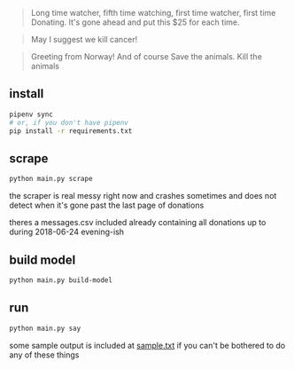 > Long time watcher, fifth time watching, first time watcher, first time Donating. It's gone ahead and put this $25 for each time.

> May I suggest we kill cancer!

> Greeting from Norway! And of course Save the animals. Kill the animals

## install

```sh
pipenv sync
# or, if you don't have pipenv
pip install -r requirements.txt
```

## scrape

```sh
python main.py scrape
```

the scraper is real messy right now and crashes sometimes
and does not detect when it's gone past the last page of donations

theres a messages.csv included already containing all donations up to
during 2018-06-24 evening-ish

## build model

```sh
python main.py build-model
```

## run

```sh
python main.py say
```

some sample output is included at [sample.txt](/sample.txt) if you
can't be bothered to do any of these things

